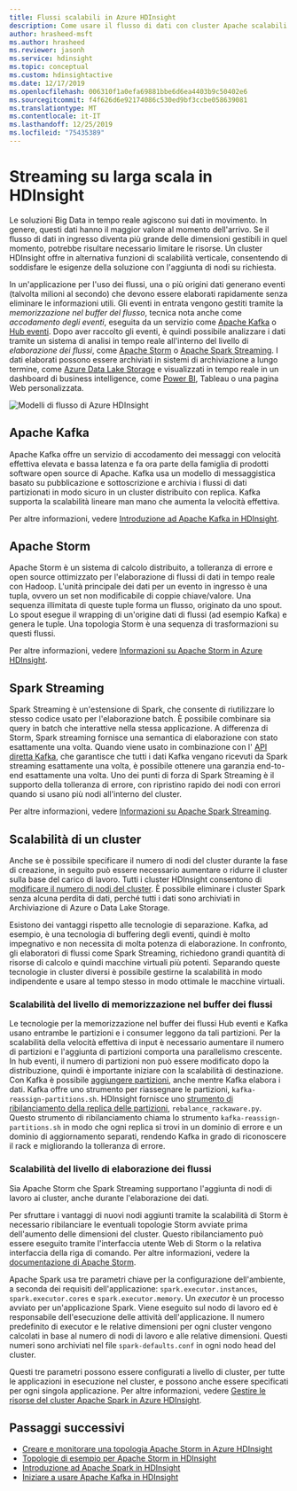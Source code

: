```yaml
---
title: Flussi scalabili in Azure HDInsight
description: Come usare il flusso di dati con cluster Apache scalabili in Azure HDInsight.
author: hrasheed-msft
ms.author: hrasheed
ms.reviewer: jasonh
ms.service: hdinsight
ms.topic: conceptual
ms.custom: hdinsightactive
ms.date: 12/17/2019
ms.openlocfilehash: 006310f1a0efa69881bbe6d6ea4403b9c50402e6
ms.sourcegitcommit: f4f626d6e92174086c530ed9bf3ccbe058639081
ms.translationtype: MT
ms.contentlocale: it-IT
ms.lasthandoff: 12/25/2019
ms.locfileid: "75435389"
---
```

# <a name="streaming-at-scale-in-hdinsight"></a>Streaming su larga scala in HDInsight

Le soluzioni Big Data in tempo reale agiscono sui dati in movimento. In genere, questi dati hanno il maggior valore al momento dell'arrivo. Se il flusso di dati in ingresso diventa più grande delle dimensioni gestibili in quel momento, potrebbe risultare necessario limitare le risorse. Un cluster HDInsight offre in alternativa funzioni di scalabilità verticale, consentendo di soddisfare le esigenze della soluzione con l'aggiunta di nodi su richiesta.

In un'applicazione per l'uso dei flussi, una o più origini dati generano eventi (talvolta milioni al secondo) che devono essere elaborati rapidamente senza eliminare le informazioni utili. Gli eventi in entrata vengono gestiti tramite la *memorizzazione nel buffer del flusso*, tecnica nota anche come *accodamento degli eventi*, eseguita da un servizio come [Apache Kafka](kafka/apache-kafka-introduction.md) o [Hub eventi](https://azure.microsoft.com/services/event-hubs/). Dopo aver raccolto gli eventi, è quindi possibile analizzare i dati tramite un sistema di analisi in tempo reale all'interno del livello di *elaborazione dei flussi*, come [Apache Storm](storm/apache-storm-overview.md) o [Apache Spark Streaming](spark/apache-spark-streaming-overview.md). I dati elaborati possono essere archiviati in sistemi di archiviazione a lungo termine, come [Azure Data Lake Storage](https://azure.microsoft.com/services/storage/data-lake-storage/) e visualizzati in tempo reale in un dashboard di business intelligence, come [Power BI](https://powerbi.microsoft.com), Tableau o una pagina Web personalizzata.

![Modelli di flusso di Azure HDInsight](./media/hdinsight-streaming-at-scale-overview/HDInsight-streaming-patterns.png)

## <a name="apache-kafka"></a>Apache Kafka

Apache Kafka offre un servizio di accodamento dei messaggi con velocità effettiva elevata e bassa latenza e fa ora parte della famiglia di prodotti software open source di Apache. Kafka usa un modello di messaggistica basato su pubblicazione e sottoscrizione e archivia i flussi di dati partizionati in modo sicuro in un cluster distribuito con replica. Kafka supporta la scalabilità lineare man mano che aumenta la velocità effettiva.

Per altre informazioni, vedere [Introduzione ad Apache Kafka in HDInsight](kafka/apache-kafka-introduction.md).

## <a name="apache-storm"></a>Apache Storm

Apache Storm è un sistema di calcolo distribuito, a tolleranza di errore e open source ottimizzato per l'elaborazione di flussi di dati in tempo reale con Hadoop. L'unità principale dei dati per un evento in ingresso è una tupla, ovvero un set non modificabile di coppie chiave/valore. Una sequenza illimitata di queste tuple forma un flusso, originato da uno spout. Lo spout esegue il wrapping di un'origine dati di flussi (ad esempio Kafka) e genera le tuple. Una topologia Storm è una sequenza di trasformazioni su questi flussi.

Per altre informazioni, vedere [Informazioni su Apache Storm in Azure HDInsight](storm/apache-storm-overview.md).

## <a name="spark-streaming"></a>Spark Streaming

Spark Streaming è un'estensione di Spark, che consente di riutilizzare lo stesso codice usato per l'elaborazione batch. È possibile combinare sia query in batch che interattive nella stessa applicazione. A differenza di Storm, Spark streaming fornisce una semantica di elaborazione con stato esattamente una volta. Quando viene usato in combinazione con l' [API diretta Kafka](https://spark.apache.org/docs/latest/streaming-kafka-integration.html), che garantisce che tutti i dati Kafka vengano ricevuti da Spark streaming esattamente una volta, è possibile ottenere una garanzia end-to-end esattamente una volta. Uno dei punti di forza di Spark Streaming è il supporto della tolleranza di errore, con ripristino rapido dei nodi con errori quando si usano più nodi all'interno del cluster.

Per altre informazioni, vedere [Informazioni su Apache Spark Streaming](hdinsight-spark-streaming-overview.md).

## <a name="scaling-a-cluster"></a>Scalabilità di un cluster

Anche se è possibile specificare il numero di nodi del cluster durante la fase di creazione, in seguito può essere necessario aumentare o ridurre il cluster sulla base del carico di lavoro. Tutti i cluster HDInsight consentono di [modificare il numero di nodi del cluster](hdinsight-administer-use-portal-linux.md#scale-clusters). È possibile eliminare i cluster Spark senza alcuna perdita di dati, perché tutti i dati sono archiviati in Archiviazione di Azure o Data Lake Storage.

Esistono dei vantaggi rispetto alle tecnologie di separazione. Kafka, ad esempio, è una tecnologia di buffering degli eventi, quindi è molto impegnativo e non necessita di molta potenza di elaborazione. In confronto, gli elaboratori di flussi come Spark Streaming, richiedono grandi quantità di risorse di calcolo e quindi macchine virtuali più potenti. Separando queste tecnologie in cluster diversi è possibile gestirne la scalabilità in modo indipendente e usare al tempo stesso in modo ottimale le macchine virtuali.

### <a name="scale-the-stream-buffering-layer"></a>Scalabilità del livello di memorizzazione nel buffer dei flussi

Le tecnologie per la memorizzazione nel buffer dei flussi Hub eventi e Kafka usano entrambe le partizioni e i consumer leggono da tali partizioni. Per la scalabilità della velocità effettiva di input è necessario aumentare il numero di partizioni e l'aggiunta di partizioni comporta una parallelismo crescente. In hub eventi, il numero di partizioni non può essere modificato dopo la distribuzione, quindi è importante iniziare con la scalabilità di destinazione. Con Kafka è possibile [aggiungere partizioni](https://kafka.apache.org/documentation.html#basic_ops_cluster_expansion), anche mentre Kafka elabora i dati. Kafka offre uno strumento per riassegnare le partizioni, `kafka-reassign-partitions.sh`. HDInsight fornisce uno [strumento di ribilanciamento della replica delle partizioni](https://github.com/hdinsight/hdinsight-kafka-tools), `rebalance_rackaware.py`. Questo strumento di ribilanciamento chiama lo strumento `kafka-reassign-partitions.sh` in modo che ogni replica si trovi in un dominio di errore e un dominio di aggiornamento separati, rendendo Kafka in grado di riconoscere il rack e migliorando la tolleranza di errore.

### <a name="scale-the-stream-processing-layer"></a>Scalabilità del livello di elaborazione dei flussi

Sia Apache Storm che Spark Streaming supportano l'aggiunta di nodi di lavoro ai cluster, anche durante l'elaborazione dei dati.

Per sfruttare i vantaggi di nuovi nodi aggiunti tramite la scalabilità di Storm è necessario ribilanciare le eventuali topologie Storm avviate prima dell'aumento delle dimensioni del cluster. Questo ribilanciamento può essere eseguito tramite l'interfaccia utente Web di Storm o la relativa interfaccia della riga di comando. Per altre informazioni, vedere la [documentazione di Apache Storm](https://storm.apache.org/documentation/Understanding-the-parallelism-of-a-Storm-topology.html).

Apache Spark usa tre parametri chiave per la configurazione dell'ambiente, a seconda dei requisiti dell'applicazione: `spark.executor.instances`, `spark.executor.cores` e `spark.executor.memory`. Un *executor* è un processo avviato per un'applicazione Spark. Viene eseguito sul nodo di lavoro ed è responsabile dell'esecuzione delle attività dell'applicazione. Il numero predefinito di executor e le relative dimensioni per ogni cluster vengono calcolati in base al numero di nodi di lavoro e alle relative dimensioni. Questi numeri sono archiviati nel file `spark-defaults.conf` in ogni nodo head del cluster.

Questi tre parametri possono essere configurati a livello di cluster, per tutte le applicazioni in esecuzione nel cluster, e possono anche essere specificati per ogni singola applicazione. Per altre informazioni, vedere [Gestire le risorse del cluster Apache Spark in Azure HDInsight](spark/apache-spark-resource-manager.md).

## <a name="next-steps"></a>Passaggi successivi

* [Creare e monitorare una topologia Apache Storm in Azure HDInsight](storm/apache-storm-quickstart.md)
* [Topologie di esempio per Apache Storm in HDInsight](storm/apache-storm-example-topology.md)
* [Introduzione ad Apache Spark in HDInsight](spark/apache-spark-overview.md)
* [Iniziare a usare Apache Kafka in HDInsight](kafka/apache-kafka-get-started.md)
